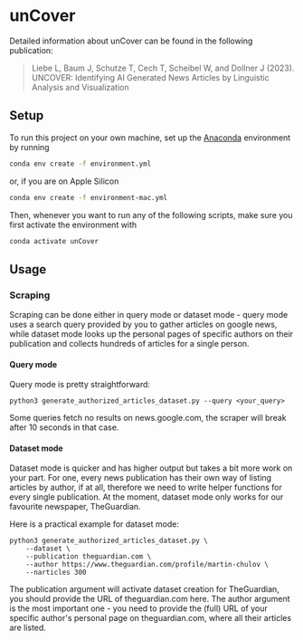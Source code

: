 # unCover

Detailed information about unCover can be found in the following publication:

> Liebe L, Baum J, Schutze T, Cech T, Scheibel W, and Dollner J (2023). UNCOVER:
> Identifying AI Generated News Articles by Linguistic Analysis and
> Visualization

## Setup

To run this project on your own machine, set up the
[Anaconda](https://www.anaconda.com) environment by running

```sh
conda env create -f environment.yml
```

or, if you are on Apple Silicon

```sh
conda env create -f environment-mac.yml
```

Then, whenever you want to run any of the following scripts, make sure you first
activate the environment with

```sh
conda activate unCover
```

## Usage

<!--
TODO: introductory paragraph for different usage modes (running the server,
scraping, etc
-->

<!--
TODO: include instructions for running the server normally
-->

### Scraping

<!--
TODO: check if this is correct & up to date
-->

Scraping can be done either in query mode or dataset mode - query mode uses a
search query provided by you to gather articles on google news, while dataset
mode looks up the personal pages of specific authors on their publication and
collects hundreds of articles for a single person.

#### Query mode

Query mode is pretty straightforward:

```shell
python3 generate_authorized_articles_dataset.py --query <your_query>
```

Some queries fetch no results on news.google.com, the scraper will break after
10 seconds in that case.

#### Dataset mode

Dataset mode is quicker and has higher output but takes a bit more work on your
part. For one, every news publication has their own way of listing articles by
author, if at all, therefore we need to write helper functions for every single
publication. At the moment, dataset mode only works for our favourite newspaper,
TheGuardian.

Here is a practical example for dataset mode:

```shell
python3 generate_authorized_articles_dataset.py \
    --dataset \
    --publication theguardian.com \
    --author https://www.theguardian.com/profile/martin-chulov \
    --narticles 300
```

The publication argument will activate dataset creation for TheGuardian, you
should provide the URL of theguardian.com here. The author argument is the most
important one - you need to provide the (full) URL of your specific author's
personal page on theguardian.com, where all their articles are listed.
